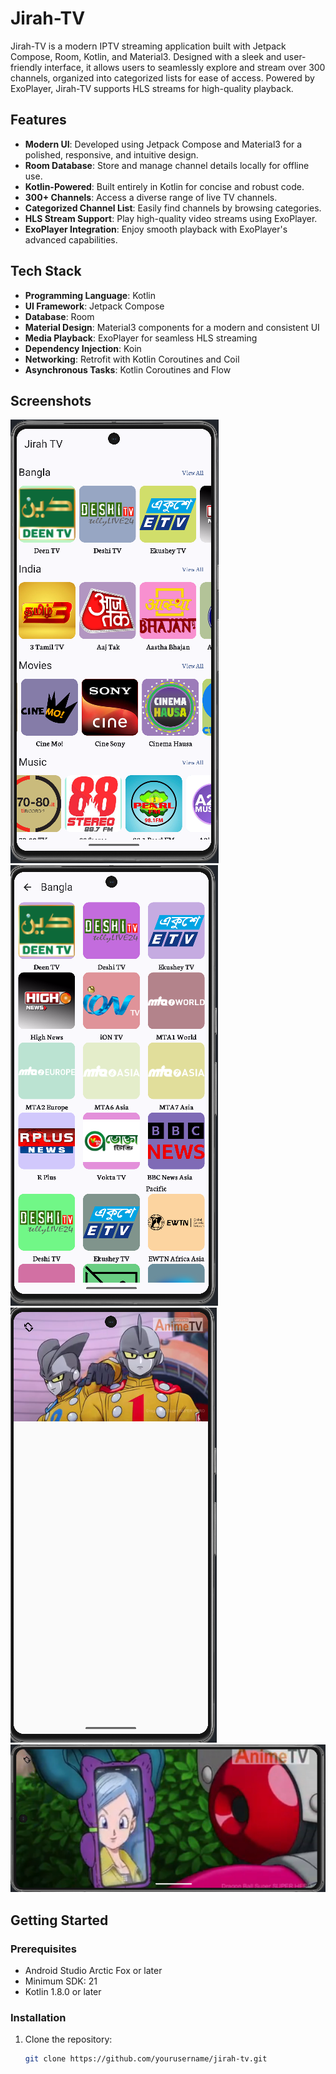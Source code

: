 # Jirah-TV

Jirah-TV is a modern IPTV streaming application built with Jetpack Compose, Room, Kotlin, and Material3. Designed with a sleek and user-friendly interface, it allows users to seamlessly explore and stream over 300 channels, organized into categorized lists for ease of access. Powered by ExoPlayer, Jirah-TV supports HLS streams for high-quality playback.

## Features

- **Modern UI**: Developed using Jetpack Compose and Material3 for a polished, responsive, and intuitive design.
- **Room Database**: Store and manage channel details locally for offline use.
- **Kotlin-Powered**: Built entirely in Kotlin for concise and robust code.
- **300+ Channels**: Access a diverse range of live TV channels.
- **Categorized Channel List**: Easily find channels by browsing categories.
- **HLS Stream Support**: Play high-quality video streams using ExoPlayer.
- **ExoPlayer Integration**: Enjoy smooth playback with ExoPlayer's advanced capabilities.

## Tech Stack

- **Programming Language**: Kotlin
- **UI Framework**: Jetpack Compose
- **Database**: Room
- **Material Design**: Material3 components for a modern and consistent UI
- **Media Playback**: ExoPlayer for seamless HLS streaming
- **Dependency Injection**: Koin
- **Networking**: Retrofit with Kotlin Coroutines and Coil
- **Asynchronous Tasks**: Kotlin Coroutines and Flow

## Screenshots
![HOme Screen](home.png)
![Category Screen](viewall.png)
![Player Screeen](player1.png)
![Player Screen](player2.png)


## Getting Started

### Prerequisites
- Android Studio Arctic Fox or later
- Minimum SDK: 21
- Kotlin 1.8.0 or later

### Installation
1. Clone the repository:
   ```bash
   git clone https://github.com/yourusername/jirah-tv.git
